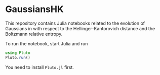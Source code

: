 # GaussiansHK
This repository contains Julia notebooks related to the evolution of Gaussians in with respect to the Hellinger-Kantorovich distance and the Boltzmann relative entropy.

To run the notebook, start Julia and run 
```julia
using Pluto
Pluto.run()
```

You need to install `Pluto.jl` first.
